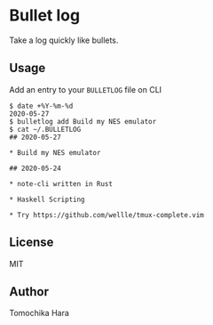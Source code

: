 # Bullet log

Take a log quickly like bullets.

## Usage

Add an entry to your `BULLETLOG` file on CLI

```
$ date +%Y-%m-%d
2020-05-27
$ bulletlog add Build my NES emulator
$ cat ~/.BULLETLOG
## 2020-05-27

* Build my NES emulator

## 2020-05-24

* note-cli written in Rust

* Haskell Scripting

* Try https://github.com/wellle/tmux-complete.vim
```

## License

MIT

## Author

Tomochika Hara
